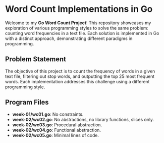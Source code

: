 # Word Count Implementations in Go

Welcome to my **Go Word Count Project**! This repository showcases my exploration of various programming styles to solve the same problem: counting word frequencies in a text file. Each solution is implemented in Go with a distinct approach, demonstrating different paradigms in programming.

## Problem Statement

The objective of this project is to count the frequency of words in a given text file, filtering out stop words, and outputting the top 25 most frequent words. Each implementation addresses this challenge using a different programming style.

## Program Files

- **week-01/wc01.go**: No constraints.
- **week-02/wc02.go**: No abstractions, no library functions, slices only.
- **week-02/wc03.go**: Procedural abstraction.
- **week-02/wc04.go**: Functional abstraction.
- **week-02/wc05.go**: Minimal lines of code.
